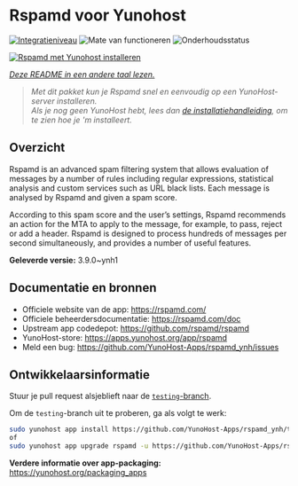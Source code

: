 <!--
NB: Deze README is automatisch gegenereerd door <https://github.com/YunoHost/apps/tree/master/tools/readme_generator>
Hij mag NIET handmatig aangepast worden.
-->

# Rspamd voor Yunohost

[![Integratieniveau](https://dash.yunohost.org/integration/rspamd.svg)](https://ci-apps.yunohost.org/ci/apps/rspamd/) ![Mate van functioneren](https://ci-apps.yunohost.org/ci/badges/rspamd.status.svg) ![Onderhoudsstatus](https://ci-apps.yunohost.org/ci/badges/rspamd.maintain.svg)

[![Rspamd met Yunohost installeren](https://install-app.yunohost.org/install-with-yunohost.svg)](https://install-app.yunohost.org/?app=rspamd)

*[Deze README in een andere taal lezen.](./ALL_README.md)*

> *Met dit pakket kun je Rspamd snel en eenvoudig op een YunoHost-server installeren.*  
> *Als je nog geen YunoHost hebt, lees dan [de installatiehandleiding](https://yunohost.org/install), om te zien hoe je 'm installeert.*

## Overzicht

Rspamd is an advanced spam filtering system that allows evaluation of messages by a number of rules including regular expressions, statistical analysis and custom services such as URL black lists. Each message is analysed by Rspamd and given a spam score.

According to this spam score and the user’s settings, Rspamd recommends an action for the MTA to apply to the message, for example, to pass, reject or add a header. Rspamd is designed to process hundreds of messages per second simultaneously, and provides a number of useful features.


**Geleverde versie:** 3.9.0~ynh1
## Documentatie en bronnen

- Officiele website van de app: <https://rspamd.com/>
- Officiele beheerdersdocumentatie: <https://rspamd.com/doc>
- Upstream app codedepot: <https://github.com/rspamd/rspamd>
- YunoHost-store: <https://apps.yunohost.org/app/rspamd>
- Meld een bug: <https://github.com/YunoHost-Apps/rspamd_ynh/issues>

## Ontwikkelaarsinformatie

Stuur je pull request alsjeblieft naar de [`testing`-branch](https://github.com/YunoHost-Apps/rspamd_ynh/tree/testing).

Om de `testing`-branch uit te proberen, ga als volgt te werk:

```bash
sudo yunohost app install https://github.com/YunoHost-Apps/rspamd_ynh/tree/testing --debug
of
sudo yunohost app upgrade rspamd -u https://github.com/YunoHost-Apps/rspamd_ynh/tree/testing --debug
```

**Verdere informatie over app-packaging:** <https://yunohost.org/packaging_apps>
